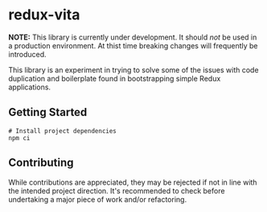 # redux-vita

**NOTE:** This library is currently under development. It should _not_ be used
in a production environment. At thist time breaking changes will frequently be
introduced.

This library is an experiment in trying to solve some of the issues with code
duplication and boilerplate found in bootstrapping simple Redux applications.

## Getting Started

```
# Install project dependencies
npm ci
```

## Contributing

While contributions are appreciated, they may be rejected if not in line with
the intended project direction. It's recommended to check before undertaking a
major piece of work and/or refactoring.